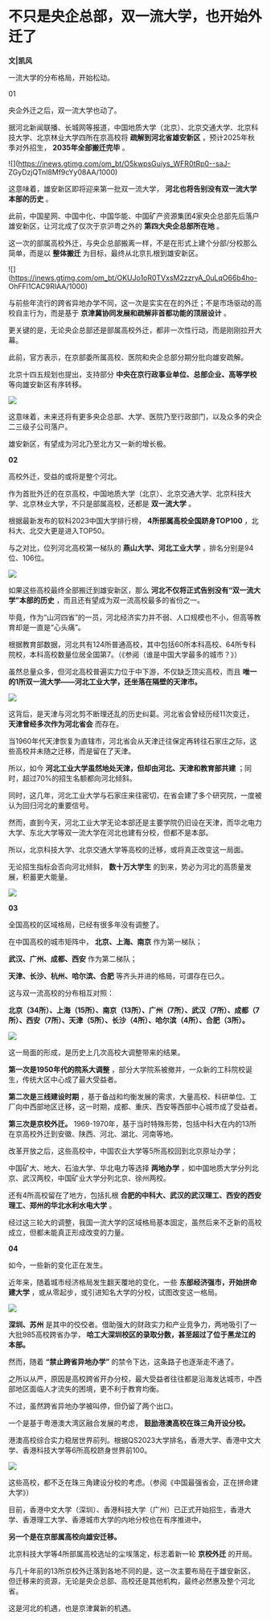 # 不只是央企总部，双一流大学，也开始外迁了

**文|凯风**

一流大学的分布格局，开始松动。

01

央企外迁之后，双一流大学也动了。

据河北新闻联播、长城网等报道，中国地质大学（北京）、北京交通大学、北京科技大学、北京林业大学四所在京高校将 **疏解到河北省雄安新区**
，预计2025年秋季对外招生， **2035年全部搬迁完毕** 。

![](https://inews.gtimg.com/om_bt/O5kwpsGuiys_WFR0tRp0--saJ-
ZGyDzjQTnl8Mf9cYy08AA/1000)

这意味着，雄安新区即将迎来第一批双一流大学， **河北也将告别没有双一流大学本部的历史** 。

此前，中国星网、中国中化、中国华能、中国矿产资源集团4家央企总部先后落户雄安新区，让河北成了仅次于京沪粤之外的 **第四大央企总部所在地** 。

这一次的部属高校外迁，与央企总部搬离一样，不是在形式上建个分部/分校那么简单，而是以 **整体搬迁** 为目标，最终从北京扎根到雄安新区。

![](https://inews.gtimg.com/om_bt/OKUJo1oR0TVxsM2zzryA_0uLqO66b4ho-
OhFFl1CAC9RIAA/1000)

与前些年流行的跨省异地办学不同，这一次是实实在在的外迁；不是市场驱动的高校自主行为，而是基于 **京津冀协同发展和疏解非首都功能的顶层设计** 。

更关键的是，无论央企总部还是部属高校外迁，都非一次性行动，而是刚刚拉开大幕。

此前，官方表示，在京部委所属高校、医院和央企总部分期分批向雄安疏解。

北京十四五规划也提出，支持部分 **中央在京行政事业单位、总部企业、高等学校** 等向雄安新区有序转移。

![](https://inews.gtimg.com/om_bt/OvpSNMb0Yz6wl3T6NiLHKbhjvlFzoWVAITJuhSozMXptoAA/1000)

这意味着，未来还将有更多央企总部、大学、医院乃至行政部门，以及众多的央企二三级子公司落户。

雄安新区，有望成为河北乃至北方又一新的增长极。

**02**

高校外迁，受益的或将是整个河北。

作为首批外迁的在京高校，中国地质大学（北京）、北京交通大学、北京科技大学、北京林业大学，不只是部属高校，还都是 **双一流大学** 。

根据最新发布的软科2023中国大学排行榜， **4所部属高校全国跻身TOP100** ，北科大、北交大更是进入TOP50。

与之对比，位列河北高校第一梯队的 **燕山大学、河北工业大学** ，排名分别是94位、106位。

![](https://inews.gtimg.com/om_bt/OwVMFTQB2C7THMAWBhLTQcpiyKdWzQ5lbmW_Iom0-unYIAA/0)

如果这些高校最终全部搬迁到雄安新区，那么 **河北不仅将正式告别没有“双一流大学”本部的历史** ，而且还有望成为双一流高校最多的省份之一。

毕竟，作为“山河四省”的一员，河北经济实力并不弱、人口规模也不小，但高等教育却是一直是“心头痛”。

根据教育部数据，河北共有124所普通高校，其中包括60所本科高校、64所专科院校，本科高校数量位居全国第7。（《参阅（谁是中国大学最多的城市？》）

虽然总量众多，但河北高校普遍实力位于中下游，不仅缺乏顶尖高校，而且 **唯一的1所双一流大学——河北工业大学，还坐落在隔壁的天津市。**

![](https://inews.gtimg.com/om_bt/ODq3BA10UBTBhc9mzwF0CbPgG6B3Qwz88L3pcQ8F3R1sMAA/1000)

这背后，是天津与河北剪不断理还乱的历史纠葛。河北省会曾经历经11次变迁， **天津曾经多次作为河北省会** 而存在。

当1960年代天津恢复为直辖市，河北省会从天津迁往保定再转往石家庄之际，这些高校并未随之迁移，而是留在了天津。

所以，如今 **河北工业大学虽然地处天津，但却由河北、天津和教育部共建** ；同时，超过70%的招生名额都向河北倾斜。

同时，这几年，河北工业大学与石家庄来往密切，在省会建了多个研究院，一度被认为回归河北的重要信号。

然而，直到今天，河北工业大学无论本部还是主要学院仍旧设在天津，而华北电力大学、东北大学等双一流大学在河北也建有分校，但都不是本部。

所以，北京科技大学、北京交通大学等高校的迁移，或将真正改变这一局面。

无论招生指标会否向河北倾斜， **数十万大学生** 的到来，势必为河北的高质量发展，积蓄更大能量。

![](https://inews.gtimg.com/om_bt/OxL0zrQfSO_tsoh1_0hZMiKVnDEGORtM__UK0B92vqGdsAA/1000)

**03**

全国高校的区域格局，已经有很多年没有调整了。

在中国高校的城市矩阵中， **北京、上海、南京** 作为第一梯队；

**武汉、广州、成都、西安** 作为第二梯队；

**天津、长沙、杭州、哈尔滨、合肥** 等齐头并进的格局，可谓存在已久。

这与双一流高校的分布相互对照：

**北京（34所）、上海（15所）、南京（13所）、广州（7所）、武汉（7所）、成都（7所）、西安（7所）、天津（5所）、长沙（4所）、哈尔滨（4所）、合肥（3所）。**

![](https://inews.gtimg.com/om_bt/OS7L7wXmlpUe6gSsSludkvL3hGTqmtExsGz-4hePGvhaIAA/1000)

这一局面的形成，是历史上几次高校大调整带来的结果。

**第一次是1950年代的院系大调整** ，部分大学院系被撤并，一众新的工科院校诞生，传统大区中心成了最大受益者。

**第二次是三线建设时期** ，基于备战和均衡发展的需求，大量高校、科研单位、工厂向中西部地区迁移，这一时期，成都、重庆、西安等西部中心城市成了受益者。

**第三次是京校外迁。** 1969-1970年，基于当时特殊形势，包括中科大在内的13所在京高校外迁到安徽、陕西、河北、湖北、河南等地。

改革开放之后，这些高校中，中国农业大学等5所高校回到北京原址办学；

中国矿大、地大、石油大学、华北电力等选择 **两地办学** ，如中国地质大学分列北京、武汉两校，中国矿业大学分列北京、徐州两校。

还有4所高校留在了地方，包括扎根 **合肥的中科大、武汉的武汉理工、西安的西安理工、郑州的华北水利水电大学** 。

经过这三轮大的调整，我国一流大学的区域格局基本固定，虽然后来不乏新的高校成立，但都未能真正形成改变的力量。

**04**

如今，一些新的变化正在发生。

近年来，随着城市经济格局发生翻天覆地的变化，一些 **东部经济强市，开始拼命建大学** ，或从零起步，或引进知名大学的分校，试图改变这一格局。

![](https://inews.gtimg.com/om_bt/OHj1DG7H8YtTelAIZkSHPwty8y14Z8o8VdUXTStTgHwOcAA/1000)

**深圳、苏州** 是其中的佼佼者。借助强大的财政实力和产业竞争力，两地吸引了一大批985高校跨省办学，
**哈工大深圳校区的录取分数，甚至超过了位于黑龙江的本部。**

然而，随着 **“禁止跨省异地办学”** 的禁令下达，这条路子也逐渐走不通了。

之所以从严，原因是高校跨省开办分校，最大受益者往往都是沿海发达城市，中西部地区面临人才流失的困境，更不利于教育均衡。

不过，虽然跨省异地办学被叫停，但仍留了两个出口。

一个是基于粤港澳大湾区融合发展的考虑， **鼓励港澳高校在珠三角开设分校。**

港澳高校综合实力稳居世界前列。根据QS2023大学排名，香港大学、香港中文大学、香港科技大学等6所高校跻身世界前100。

![](https://inews.gtimg.com/om_bt/O7c6S6nCCQWFedjVGGN60exLgkZAUVkxOglkLAmfImZfUAA/1000)

这些高校，都不乏在珠三角建设分校的考虑。（参阅《中国最强省会，正在拼命建大学》）

目前，香港中文大学（深圳）、香港科技大学（广州）已正式开始招生，香港大学、香港理工大学、香港城市大学的内地分校也在有序推进中。

**另一个是在京部属高校向雄安迁移。**

北京科技大学等4所部属高校选址的尘埃落定，标志着新一轮 **京校外迁** 的开局。

与几十年前的13所京校外迁落到各地不同的是，这一次主要布局在于雄安新区，但迁移来的资源，无论是央企总部、高校还是其他机构，最终必然惠及整个河北省。

这是河北的机遇，也是京津冀新的机遇。

